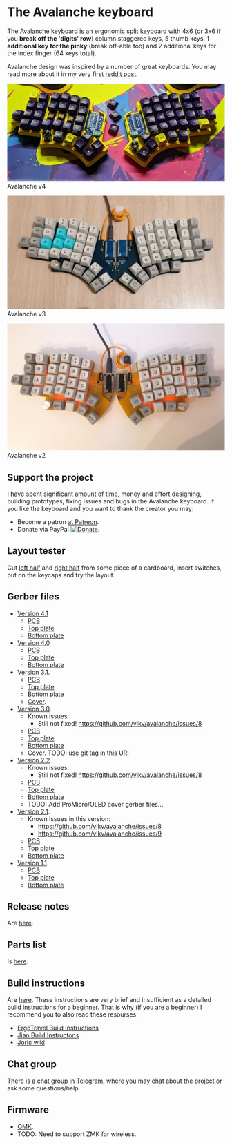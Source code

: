# The Avalanche keyboard

The Avalanche keyboard is an ergonomic split keyboard with 4x6 (or 3x6 if you **break off the 'digits' row**) column staggered keys,
5 thumb keys, **1 additional key for the pinky** (break off-able too) and 2 additional keys for the index finger (64 keys total).

Avalanche design was inspired by a number of great keyboards. You may read more about it
in my very first [reddit post](https://www.reddit.com/r/MechanicalKeyboards/comments/mkwddp/introducing_the_avalanche_yet_another_one_ergo/).

![The Avalanche keyboard v4](/images/avalanche_v4-1.jpg)
Avalanche v4

![The Avalanche keyboard v3](/images/avalanche_v3-0.jpg)
Avalanche v3

![The Avalanche keyboard v2](/images/avalanche_v2-0.jpg)
Avalanche v2

## Support the project

I have spent significant amount of time, money and effort designing, building prototypes, fixing issues and bugs in
the Avalanche keyboard. If you like the keyboard and you want to thank the creator you may:
* Become a patron [at Patreon](https://www.patreon.com/vitvlkv).
* Donate via PayPal [![Donate](https://img.shields.io/badge/Donate-PayPal-green.svg)](https://www.paypal.com/cgi-bin/webscr?cmd=_s-xclick&hosted_button_id=99MYK4CNR8DP2).


## Layout tester

Cut [left half](https://github.com/vlkv/avalanche/blob/master/layout_tester/pdf/Avalanche_v3_0_left_A4.pdf) and
[right half](https://github.com/vlkv/avalanche/blob/master/layout_tester/pdf/Avalanche_v3_0_right_A4.pdf)
from some piece of a cardboard, insert switches, put on the keycaps and try the layout.


## Gerber files

* [Version 4.1](https://github.com/vlkv/avalanche/tree/v4.1)
  * [PCB](https://github.com/vlkv/avalanche/blob/v4.1/pcb/Gerbers_pcb_v4_1.zip)
  * [Top plate](https://github.com/vlkv/avalanche/blob/v4.1/plate_top/Gerbers_plate_top_v4_1.zip)
  * [Bottom plate](https://github.com/vlkv/avalanche/blob/v4.1/plate_bottom/Gerbers_plate_bottom_v4_1.zip)
* [Version 4.0](https://github.com/vlkv/avalanche/tree/v4.0)
  * [PCB](https://github.com/vlkv/avalanche/blob/v4.0/pcb/Gerbers_pcb_v4_0.zip)
  * [Top plate](https://github.com/vlkv/avalanche/blob/v4.0/plate_top/Gerbers_plate_top_v4_0.zip)
  * [Bottom plate](https://github.com/vlkv/avalanche/blob/v4.0/plate_bottom/Gerbers_plate_bottom_v4_0.zip)
* [Version 3.1](https://github.com/vlkv/avalanche/tree/v3.1).
  * [PCB](https://github.com/vlkv/avalanche/blob/v3.1/pcb/Gerbers_pcb_v3_1.zip)
  * [Top plate](https://github.com/vlkv/avalanche/blob/v3.1/plate_top/Gerbers_plate_top_v3_0.zip)
  * [Bottom plate](https://github.com/vlkv/avalanche/blob/v3.1/plate_bottom/Gerbers_plate_bottom_v3_0.zip)
  * [Cover](https://github.com/vlkv/avalanche/blob/v3.1/cover/Gerbers_cover_v3_0.zip).
* [Version 3.0](https://github.com/vlkv/avalanche/tree/v3.0).
  * Known issues:
    * Still not fixed! https://github.com/vlkv/avalanche/issues/8
  * [PCB](https://github.com/vlkv/avalanche/blob/v3.0/pcb/Gerbers_pcb_v3_0.zip)
  * [Top plate](https://github.com/vlkv/avalanche/blob/v3.0/plate_top/Gerbers_plate_top_v3_0.zip)
  * [Bottom plate](https://github.com/vlkv/avalanche/blob/v3.0/plate_bottom/Gerbers_plate_bottom_v3_0.zip)
  * [Cover](https://github.com/vlkv/avalanche/blob/master/cover/Gerbers_cover_v3_0.zip). TODO: use git tag in this URI
* [Version 2.2](https://github.com/vlkv/avalanche/tree/v2.2).
  * Known issues:
    * Still not fixed! https://github.com/vlkv/avalanche/issues/8
  * [PCB](https://github.com/vlkv/avalanche/blob/v2.2/pcb/Gerbers_pcb.zip)
  * [Top plate](https://github.com/vlkv/avalanche/blob/v2.2/plate_top/Gerbers_plate_top.zip)
  * [Bottom plate](https://github.com/vlkv/avalanche/blob/v2.2/plate_bottom/Gerbers_plate_bottom.zip)
  * TODO: Add ProMicro/OLED cover gerber files...
* [Version 2.1](https://github.com/vlkv/avalanche/tree/v2.1).
  * Known issues in this version:
    *  https://github.com/vlkv/avalanche/issues/8
    *  https://github.com/vlkv/avalanche/issues/9
  * [PCB](https://github.com/vlkv/avalanche/blob/v2.1/pcb/Gerbers_pcb.zip)
  * [Top plate](https://github.com/vlkv/avalanche/blob/v2.1/plate_top/Gerbers_plate_top.zip)
  * [Bottom plate](https://github.com/vlkv/avalanche/blob/v2.1/plate_bottom/Gerbers_plate_bottom.zip)
* [Version 1.1](https://github.com/vlkv/avalanche/tree/v1.1).
  * [PCB](https://github.com/vlkv/avalanche/blob/v1.1/pcb/Gerbers_pcb.zip)
  * [Top plate](https://github.com/vlkv/avalanche/blob/v1.1/plate_top/Gerbers_plate_top.zip)
  * [Bottom plate](https://github.com/vlkv/avalanche/blob/v1.1/plate_bottom/Gerbers_plate_bottom.zip)


## Release notes
Are [here](https://github.com/vlkv/avalanche/blob/master/release_notes.md).


## Parts list
Is [here](https://github.com/vlkv/avalanche/blob/master/parts_list.md).


## Build instructions

Are [here](https://github.com/vlkv/avalanche/blob/master/build_instructions.md). These instructions are very brief
and insufficient as a detailed build instructions for a beginner. That is why (if you are a beginner) I recommend you
to also read these resourses:
* [ErgoTravel Build Instructions](https://github.com/jpconstantineau/ErgoTravel/blob/master/BuildInstructions.md)
* [Jian Build Instructons](https://telegra.ph/Gajd-po-sborke-Jian-12-08)
* [Joric wiki](https://github.com/joric/jorne/wiki)


## Chat group
There is a [chat group in Telegram](https://t.me/avalanche_kb), where you may chat about the project or ask some questions/help.


## Firmware

* [QMK](https://github.com/vlkv/qmk_firmware/tree/master/keyboards/avalanche).
* TODO: Need to support ZMK for wireless.
